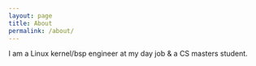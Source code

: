 ```yaml
---
layout: page
title: About
permalink: /about/
---
```


I am a Linux kernel/bsp engineer at my day job & a CS masters student.
